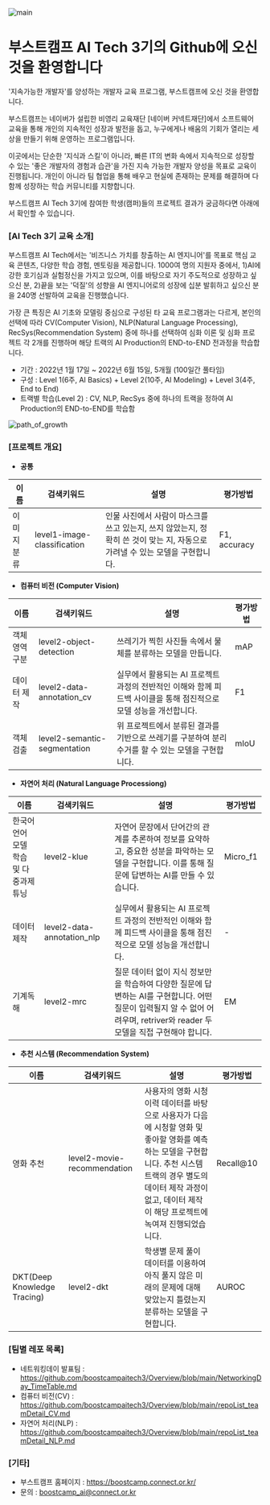 ![main](https://user-images.githubusercontent.com/50396533/172968927-fe87c266-13f5-4720-aead-96ca55660c21.png)

# 부스트캠프 AI Tech 3기의 Github에 오신 것을 환영합니다
'지속가능한 개발자'를 양성하는 개발자 교육 프로그램, 부스트캠프에 오신 것을 환영합니다.

부스트캠프는 네이버가 설립한 비영리 교육재단 [네이버 커넥트재단]에서 소프트웨어 교육을 통해 개인의 지속적인 성장과 발전을 돕고, 누구에게나 배움의 기회가 열리는 세상을 만들기 위해 운영하는 프로그램입니다.

이곳에서는 단순한 '지식과 스킬'이 아니라, 빠른 IT의 변화 속에서 지속적으로 성장할 수 있는 '좋은 개발자의 경험과 습관'을 가진 지속 가능한 개발자 양성을 목표로 교육이 진행됩니다. 개인이 아니라 팀 협업을 통해 배우고 현실에 존재하는 문제를 해결하며 다함께 성장하는 학습 커뮤니티를 지향합니다.

부스트캠프 AI Tech 3기에 참여한 학생(캠퍼)들의 프로젝트 결과가 궁금하다면 아래에서 확인할 수 있습니다.

### [AI Tech 3기 교육 소개]
부스트캠프 AI Tech에서는 '비즈니스 가치를 창출하는 AI 엔지니어'를 목표로 핵심 교육 콘텐츠, 다양한 학습 경험, 멘토링을 제공합니다. 1000여 명의 지원자 중에서, 1)AI에 강한 호기심과 실험정신을 가지고 있으며, 이를 바탕으로 자기 주도적으로 성장하고 싶으신 분, 2)끝을 보는 '덕질'의 성향을 AI 엔지니어로의 성장에 십분 발휘하고 싶으신 분을 240명 선발하여 교육을 진행했습니다.

가장 큰 특징은 AI 기초와 모델링 중심으로 구성된 타 교육 프로그램과는 다르게, 본인의 선택에 따라 CV(Computer Vision), NLP(Natural Language Processing), RecSys(Recommendation System) 중에 하나를 선택하여 심화 이론 및 심화 프로젝트 각 2개를 진행하며 해당 트랙의 AI Production의 END-to-END 전과정을 학습합니다.

* 기간 : 2022년 1월 17일 ~ 2022년 6월 15일, 5개월 (100일간 풀타임)
* 구성 : Level 1(6주, AI Basics) + Level 2(10주, AI Modeling) + Level 3(4주, End to End)
* 트랙별 학습(Level 2) : CV, NLP, RecSys 중에 하나의 트랙을 정하여 AI Production의 END-to-END를 학습함

![path_of_growth](https://user-images.githubusercontent.com/50396533/172974887-dd8a71b0-7241-4eba-a0da-263132529a4c.PNG)

### [프로젝트 개요]


* __공통__

이름|검색키워드|설명|평가방법
----|----|----|----
이미지분류|level1-image-classification|인물 사진에서 사람이 마스크를 쓰고 있는지, 쓰지 않았는지, 정확히 쓴 것이 맞는 지, 자동으로 가려낼 수 있는 모델을 구현합니다. |F1, accuracy


* __컴퓨터 비전 (Computer Vision)__

이름|검색키워드|설명|평가방법
----|----|----|----
객체 영역 구분|level2-object-detection|쓰레기가 찍힌 사진들 속에서 물체를 분류하는 모델을 만듭니다. |mAP
데이터 제작|level2-data-annotation_cv|실무에서 활용되는 AI 프로젝트 과정의 전반적인 이해와 함께 피드백 사이클을 통해 점진적으로 모델 성능을 개선합니다. |F1
객체 검출|level2-semantic-segmentation|위 프로젝트에서 분류된 결과를 기반으로 쓰레기를 구분하여 분리수거를 할 수 있는 모델을 구현합니다. |mIoU


* __자연어 처리 (Natural Language Processiong)__

이름|검색키워드|설명|평가방법
----|----|----|----
한국어 언어 모델 학습 및 다중과제 튜닝|level2-klue|자연어 문장에서 단어간의 관계를 추론하여 정보를 요약하고, 중요한 성분을 파악하는 모델을 구현합니다. 이를 통해 질문에 답변하는 AI를 만들 수 있습니다. |Micro_f1
데이터 제작|level2-data-annotation_nlp|실무에서 활용되는 AI 프로젝트 과정의 전반적인 이해와 함께 피드백 사이클을 통해 점진적으로 모델 성능을 개선합니다. |-
기계독해|level2-mrc|질문 데이터 없이 지식 정보만을 학습하여 다양한 질문에 답변하는 AI를 구현합니다. 어떤 질문이 입력될지 알 수 없어 어려우며, retriver와 reader 두 모델을 직접 구현해야 합니다. |EM

* __추천 시스템 (Recommendation System)__

이름|검색키워드|설명|평가방법
----|----|----|----
영화 추천|level2-movie-recommendation|사용자의 영화 시청 이력 데이터를 바탕으로 사용자가 다음에 시청할 영화 및 좋아할 영화를 예측하는 모델을 구현합니다. 추천 시스템 트랙의 경우 별도의 데이터 제작 과정이 없고, 데이터 제작이 해당 프로젝트에 녹여져 진행되었습니다. |Recall@10
DKT(Deep Knowledge Tracing)|level2-dkt|학생별 문제 풀이 데이터를 이용하여 아직 풀지 않은 미래의 문제에 대해 맞았는지 틀렸는지 분류하는 모델을 구현합니다. |AUROC

### [팀별 레포 목록]
* 네트워킹데이 발표팀 : https://github.com/boostcampaitech3/Overview/blob/main/NetworkingDay_TimeTable.md
* 컴퓨터 비전(CV) : https://github.com/boostcampaitech3/Overview/blob/main/repoList_teamDetail_CV.md
* 자연어 처리(NLP) : https://github.com/boostcampaitech3/Overview/blob/main/repoList_teamDetail_NLP.md

### [기타]
* 부스트캠프 홈페이지 : https://boostcamp.connect.or.kr/
* 문의 : boostcamp_ai@connect.or.kr
